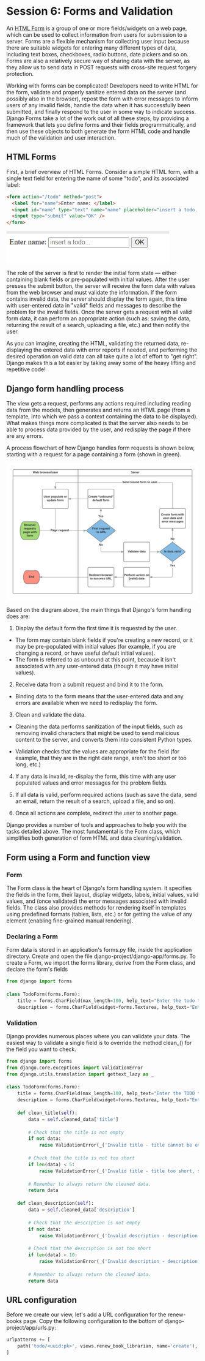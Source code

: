 # Session 6: Forms and Validation

An [HTML Form](https://developer.mozilla.org/en-US/docs/Learn/Forms) is a group of one or more fields/widgets on a web page, which can be used to collect information from users for submission to a server. Forms are a flexible mechanism for collecting user input because there are suitable widgets for entering many different types of data, including text boxes, checkboxes, radio buttons, date pickers and so on. Forms are also a relatively secure way of sharing data with the server, as they allow us to send data in POST requests with cross-site request forgery protection.

Working with forms can be complicated! Developers need to write HTML for the form, validate and properly sanitize entered data on the server (and possibly also in the browser), repost the form with error messages to inform users of any invalid fields, handle the data when it has successfully been submitted, and finally respond to the user in some way to indicate success. Django Forms take a lot of the work out of all these steps, by providing a framework that lets you define forms and their fields programmatically, and then use these objects to both generate the form HTML code and handle much of the validation and user interaction.

## HTML Forms

First, a brief overview of HTML Forms. Consider a simple HTML form, with a single text field for entering the name of some "todo", and its associated label:

```html
<form action="/todo" method="post">
  <label for="name">Enter name: </label>
  <input id="name" type="text" name="name" placeholder="insert a todo..." />
  <input type="submit" value="OK" />
</form>
```

![Crete todo form](image.png)

The role of the server is first to render the initial form state — either containing blank fields or pre-populated with initial values. After the user presses the submit button, the server will receive the form data with values from the web browser and must validate the information. If the form contains invalid data, the server should display the form again, this time with user-entered data in "valid" fields and messages to describe the problem for the invalid fields. Once the server gets a request with all valid form data, it can perform an appropriate action (such as: saving the data, returning the result of a search, uploading a file, etc.) and then notify the user.

As you can imagine, creating the HTML, validating the returned data, re-displaying the entered data with error reports if needed, and performing the desired operation on valid data can all take quite a lot of effort to "get right". Django makes this a lot easier by taking away some of the heavy lifting and repetitive code!

## Django form handling process

The view gets a request, performs any actions required including reading data from the models, then generates and returns an HTML page (from a template, into which we pass a context containing the data to be displayed). What makes things more complicated is that the server also needs to be able to process data provided by the user, and redisplay the page if there are any errors.

A process flowchart of how Django handles form requests is shown below, starting with a request for a page containing a form (shown in green).

![process flowchart](image-1.png)

Based on the diagram above, the main things that Django's form handling does are:

1. Display the default form the first time it is requested by the user.

- The form may contain blank fields if you're creating a new record, or it may be pre-populated with initial values (for example, if you are changing a record, or have useful default initial values).
- The form is referred to as unbound at this point, because it isn't associated with any user-entered data (though it may have initial values).

2. Receive data from a submit request and bind it to the form.

- Binding data to the form means that the user-entered data and any errors are available when we need to redisplay the form.

3. Clean and validate the data.

- Cleaning the data performs sanitization of the input fields, such as removing invalid characters that might be used to send malicious content to the server, and converts them into consistent Python types.

- Validation checks that the values are appropriate for the field (for example, that they are in the right date range, aren't too short or too long, etc.)

4. If any data is invalid, re-display the form, this time with any user populated values and error messages for the problem fields.

5. If all data is valid, perform required actions (such as save the data, send an email, return the result of a search, upload a file, and so on).

6. Once all actions are complete, redirect the user to another page.

Django provides a number of tools and approaches to help you with the tasks detailed above. The most fundamental is the Form class, which simplifies both generation of form HTML and data cleaning/validation.

## Form using a Form and function view

### Form

The Form class is the heart of Django's form handling system. It specifies the fields in the form, their layout, display widgets, labels, initial values, valid values, and (once validated) the error messages associated with invalid fields. The class also provides methods for rendering itself in templates using predefined formats (tables, lists, etc.) or for getting the value of any element (enabling fine-grained manual rendering).

### Declaring a Form

Form data is stored in an application's forms.py file, inside the application directory. Create and open the file django-project/django-app/forms.py. To create a Form, we import the forms library, derive from the Form class, and declare the form's fields

```python
from django import forms

class TodoForm(forms.Form):
    title = forms.CharField(max_length=100, help_text="Enter the todo title.")
    description = forms.CharField(widget=forms.Textarea, help_text="Enter the todo description.")
```

### Validation

Django provides numerous places where you can validate your data. The easiest way to validate a single field is to override the method clean\_<fieldname>() for the field you want to check.

```python
from django import forms
from django.core.exceptions import ValidationError
from django.utils.translation import gettext_lazy as _

class TodoForm(forms.Form):
    title = forms.CharField(max_length=100, help_text="Enter the TODO title.")
    description = forms.CharField(widget=forms.Textarea, help_text="Enter the TODO description.")

    def clean_title(self):
        data = self.cleaned_data['title']

        # Check that the title is not empty
        if not data:
            raise ValidationError(_('Invalid title - title cannot be empty'))

        # Check that the title is not too short
        if len(data) < 5:
            raise ValidationError(_('Invalid title - title too short, should be at least 5 characters'))

        # Remember to always return the cleaned data.
        return data

    def clean_description(self):
        data = self.cleaned_data['description']

        # Check that the description is not empty
        if not data:
            raise ValidationError(_('Invalid description - description cannot be empty'))

        # Check that the description is not too short
        if len(data) < 10:
            raise ValidationError(_('Invalid description - description too short, should be at least 10 characters'))

        # Remember to always return the cleaned data.
        return data

```

## URL configuration

Before we create our view, let's add a URL configuration for the renew-books page. Copy the following configuration to the bottom of django-project/app/urls.py:

```python
urlpatterns += [
    path('todo/<uuid:pk>', views.renew_book_librarian, name='create'),
]
```
